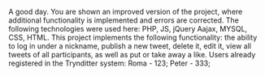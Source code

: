 A good day. You are shown an improved version of the project, where additional functionality is implemented and errors are corrected. The following technologies were used here: PHP, JS, jQuery Aajax, MYSQL, CSS, HTML. This project implements the following functionality: the ability to log in under a nickname, publish a new tweet, delete it, edit it, view all tweets of all participants, as well as put or take away a like. Users already registered in the Trynditter system: Roma - 123; Peter - 333; 
